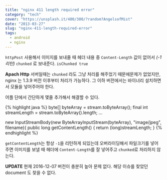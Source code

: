 ```yaml
---
title: "nginx 411 length required error"
category: "tech"
cover: "https://unsplash.it/400/300/?random?AngelsofMist"
date: "2013-03-27"
slug: "nginx-411-length-required-error"
tags:
  - android
  - nginx
---
```


`httpPost` 사용해서 이미지를 보내줄 때
헤더 내용 중 `Content-Length` 값이 없어서 _(-1 리턴)_ `chunked` 로 보내준다. `isChunked true`

**Apach Http** 서버일때는 `chunked` 라도 그냥 처리를 해주었기 때문에문제가 없었지만,
nginx 는 1.3.9 버전 이후부터 처리가 가능하다.
그 이하 버전에서는 바이너리 설치하면서 모듈을 넣어주어야 한다.

어플 단에서 간단하게 몇줄 추가해서 해결할 수 있다.

{% highlight java %}
byte[] byteArray = stream.toByteArray();
final int streamLength = stream.toByteArray().length;
...

new InputStreamBody(new ByteArrayInputStream(byteArray), "image/jpeg", filename){
public long getContentLength() {
return (long)streamLength;
}
{% endhighlight %}

`getContentLength`는 항상 `-1`을 리턴하게 되있는데 오버라이딩해서 파일크기를 넣어주면 이미지를 보낼 때 헤더에 `Content-Length`를 잘 넣어주고 `chunked`로 처리하지 않는다.


**UPDATE** 현재 2016-12-07 버전이 충분히 높아 문제 없다. 해당 이슈를 찾았던 document 도 찾을 수 없다.
